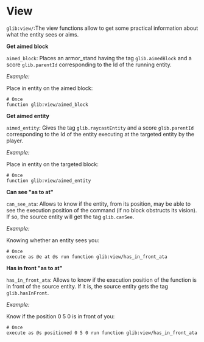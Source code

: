 # View

`glib:view/`:The view functions allow to get some practical information about what the entity sees or aims.

**Get aimed block**

`aimed_block`: Places an armor_stand having the tag `glib.aimedBlock` and a score `glib.parentId` corresponding to the Id of the running entity.

*Example:*

Place in entity on the aimed block:
```
# Once
function glib:view/aimed_block
```

**Get aimed entity**

`aimed_entity`: Gives the tag `glib.raycastEntity` and a score `glib.parentId` corresponding to the Id of the entity executing at the targeted entity by the player.

*Example:*

Place in entity on the targeted block:
```
# Once
function glib:view/aimed_entity
```

**Can see "as to at"**

`can_see_ata`: Allows to know if the entity, from its position, may be able to see the execution position of the command (if no block obstructs its vision). If so, the source entity will get the tag `glib.canSee`.

*Example:*

Knowing whether an entity sees you:
```
# Once
execute as @e at @s run function glib:view/has_in_front_ata
```

**Has in front "as to at"**

`has_in_front_ata`: Allows to know if the execution position of the function is in front of the source entity. If it is, the source entity gets the tag `glib.hasInFront`.

*Example:*

Know if the position 0 5 0 is in front of you:
```
# Once
execute as @s positioned 0 5 0 run function glib:view/has_in_front_ata
```